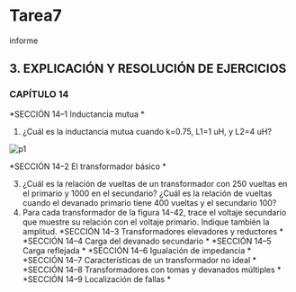 # Tarea7
informe
## 3. EXPLICACIÓN Y RESOLUCIÓN DE EJERCICIOS

### CAPÍTULO 14
  *SECCIÓN 14–1 Inductancia mutua *
  
1. ¿Cuál es la inductancia mutua cuando k=0.75, L1=1 uH, y L2=4 uH?

![p1](https://user-images.githubusercontent.com/94129932/153522826-c75affdd-c1dc-4b39-a8f8-3bca2c1a4132.png)

  *SECCIÓN 14–2 El transformador básico *
  
3. ¿Cuál es la relación de vueltas de un transformador con 250 vueltas en el primario y 1000 en el secundario? ¿Cuál es la relación de vueltas cuando el devanado primario tiene 400 vueltas y el secundario 100?
5. Para cada transformador de la figura 14-42, trace el voltaje secundario que muestre su relación con el
voltaje primario. Indique también la amplitud.
*SECCIÓN 14–3 Transformadores elevadores y reductores *
*SECCIÓN 14–4 Carga del devanado secundario *
*SECCIÓN 14–5 Carga reflejada *
*SECCIÓN 14–6 Igualación de impedancia *
*SECCIÓN 14–7 Características de un transformador no ideal *
*SECCIÓN 14–8 Transformadores con tomas y devanados múltiples *
*SECCIÓN 14–9 Localización de fallas *
